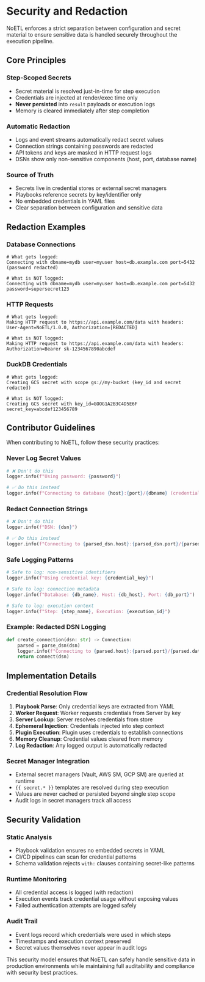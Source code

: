 # Security and Redaction

NoETL enforces a strict separation between configuration and secret material to ensure sensitive data is handled securely throughout the execution pipeline.

## Core Principles

### Step-Scoped Secrets
- Secret material is resolved just-in-time for step execution
- Credentials are injected at render/exec time only
- **Never persisted** into `result` payloads or execution logs
- Memory is cleared immediately after step completion

### Automatic Redaction
- Logs and event streams automatically redact secret values
- Connection strings containing passwords are redacted
- API tokens and keys are masked in HTTP request logs
- DSNs show only non-sensitive components (host, port, database name)

### Source of Truth
- Secrets live in credential stores or external secret managers
- Playbooks reference secrets by key/identifier only
- No embedded credentials in YAML files
- Clear separation between configuration and sensitive data

## Redaction Examples

### Database Connections
```
# What gets logged:
Connecting with dbname=mydb user=myuser host=db.example.com port=5432 (password redacted)

# What is NOT logged:
Connecting with dbname=mydb user=myuser host=db.example.com port=5432 password=supersecret123
```

### HTTP Requests
```
# What gets logged:
Making HTTP request to https://api.example.com/data with headers: User-Agent=NoETL/1.0.0, Authorization=[REDACTED]

# What is NOT logged:
Making HTTP request to https://api.example.com/data with headers: Authorization=Bearer sk-1234567890abcdef
```

### DuckDB Credentials
```
# What gets logged:
Creating GCS secret with scope gs://my-bucket (key_id and secret redacted)

# What is NOT logged:
Creating GCS secret with key_id=GOOG1A2B3C4D5E6F secret_key=abcdef123456789
```

## Contributor Guidelines

When contributing to NoETL, follow these security practices:

### Never Log Secret Values
```python
# ❌ Don't do this
logger.info(f"Using password: {password}")

# ✅ Do this instead
logger.info(f"Connecting to database {host}:{port}/{dbname} (credentials redacted)")
```

### Redact Connection Strings
```python
# ❌ Don't do this
logger.info(f"DSN: {dsn}")

# ✅ Do this instead
logger.info(f"Connecting to {parsed_dsn.host}:{parsed_dsn.port}/{parsed_dsn.database} (password redacted)")
```

### Safe Logging Patterns
```python
# Safe to log: non-sensitive identifiers
logger.info(f"Using credential key: {credential_key}")

# Safe to log: connection metadata
logger.info(f"Database: {db_name}, Host: {db_host}, Port: {db_port}")

# Safe to log: execution context
logger.info(f"Step: {step_name}, Execution: {execution_id}")
```

### Example: Redacted DSN Logging
```python
def create_connection(dsn: str) -> Connection:
    parsed = parse_dsn(dsn)
    logger.info(f"Connecting to {parsed.host}:{parsed.port}/{parsed.database} user={parsed.username} (password redacted)")
    return connect(dsn)
```

## Implementation Details

### Credential Resolution Flow
1. **Playbook Parse**: Only credential keys are extracted from YAML
2. **Worker Request**: Worker requests credentials from Server by key
3. **Server Lookup**: Server resolves credentials from store
4. **Ephemeral Injection**: Credentials injected into step context
5. **Plugin Execution**: Plugin uses credentials to establish connections
6. **Memory Cleanup**: Credential values cleared from memory
7. **Log Redaction**: Any logged output is automatically redacted

### Secret Manager Integration
- External secret managers (Vault, AWS SM, GCP SM) are queried at runtime
- `{{ secret.* }}` templates are resolved during step execution
- Values are never cached or persisted beyond single step scope
- Audit logs in secret managers track all access

## Security Validation

### Static Analysis
- Playbook validation ensures no embedded secrets in YAML
- CI/CD pipelines can scan for credential patterns
- Schema validation rejects `with:` clauses containing secret-like patterns

### Runtime Monitoring
- All credential access is logged (with redaction)
- Execution events track credential usage without exposing values
- Failed authentication attempts are logged safely

### Audit Trail
- Event logs record which credentials were used in which steps
- Timestamps and execution context preserved
- Secret values themselves never appear in audit logs

This security model ensures that NoETL can safely handle sensitive data in production environments while maintaining full auditability and compliance with security best practices.

